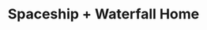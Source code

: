 ---
pid: PT256
title: Spaceship + Waterfall Home
location_transcription: Penn Treaty Park
zipcode: '19125'
outside_phl: 
neighborhood: Fishtown,Kensington
age: '3'
age_range: "<6"
instagram: 
image_file_name: PT_256.jpg
proposal_transcription: 
topic: Unknown
topic_summary: '0'
type: Other No Form
keywords_other: 
credit: Aubree Serrano
image_labels: 
twitter: 
facebook: 
permalink: "/monuments/pt256/"
layout: item-page
---